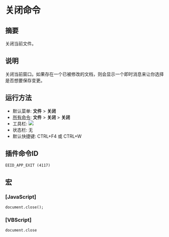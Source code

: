 # 关闭命令

## 摘要

关闭当前文件。

## 说明

关闭当前窗口。如果存在一个已被修改的文档，则会显示一个即时消息来让你选择是否想要保存变更。

## 运行方法

- 默认菜单: **文件** \> **关闭**
- [所有命令](../tools/all_commands): **文件** \> **关闭**
\> **关闭**
- 工具栏: ![](../../images/appexit..png)
- 状态栏: 无
- 默认快捷键: CTRL+F4 或 CTRL+W

## 插件命令ID

```
EEID_APP_EXIT (4117)
```

## 宏

### \[JavaScript\]

```
document.close();
```

### \[VBScript\]

```
document.close
```
